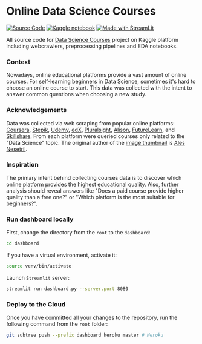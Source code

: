 # Online Data Science Courses

[![Source Code](https://img.shields.io/badge/GitHub-100000?style=for-the-badge&logo=github&logoColor=white)](https://github.com/antonAce/data-science-courses)
[![Kaggle notebook](https://img.shields.io/badge/Kaggle-20BEFF?style=for-the-badge&logo=Kaggle&logoColor=white)](https://www.kaggle.com/antonkozyriev/which-ds-online-course-to-take-first)
[![Made with StreamLit](https://img.shields.io/badge/Streamlit-FF4B4B?style=for-the-badge&logo=Streamlit&logoColor=white)](https://data-science-courses.herokuapp.com/)

All source code for [Data Science Courses](https://www.kaggle.com/antonkozyriev/online-data-science-courses) project on Kaggle platform including webcrawlers, preprocessing pipelines and EDA notebooks.

### Context

Nowadays, online educational platforms provide a vast amount of online courses. For self-learning beginners in Data Science, sometimes it's hard to choose an online course to start. This data was collected with the intent to answer common questions when choosing a new study.

### Acknowledgements

Data was collected via web scraping from popular online platforms: [Coursera](https://www.coursera.org), [Stepik](https://stepik.org), [Udemy](https://www.udemy.com), [edX](https://www.edx.org), [Pluralsight](https://www.pluralsight.com), [Alison](https://alison.com), [FutureLearn](https://www.futurelearn.com), and [Skillshare](https://www.skillshare.com). From each platform were queried courses only related to the "Data Science" topic. The original author of the [image thumbnail](https://unsplash.com/photos/Im7lZjxeLhg) is [Ales Nesetril](https://unsplash.com/@alesnesetril).


### Inspiration

The primary intent behind collecting courses data is to discover which online platform provides the highest educational quality. Also, further analysis should reveal answers like "Does a paid course provide higher quality than a free one?" or "Which platform is the most suitable for beginners?".

### Run dashboard locally

First, change the directory from the `root` to the `dashboard`:

```sh
cd dashboard
```

If you have a virtual environment, activate it:

```sh
source venv/bin/activate
```

Launch `Streamlit` server:

```sh
streamlit run dashboard.py --server.port 8080
```

### Deploy to the Cloud

Once you have committed all your changes to the repository, run the following command from the `root` folder:

```sh
git subtree push --prefix dashboard heroku master # Heroku
```
